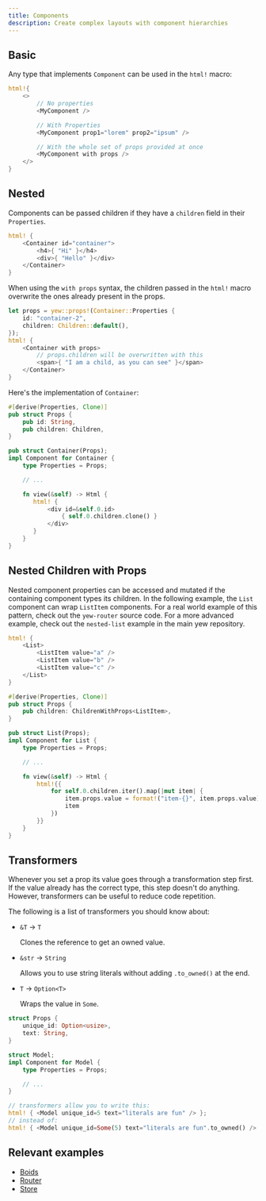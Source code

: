```yaml
---
title: Components
description: Create complex layouts with component hierarchies
---
```


## Basic

Any type that implements `Component` can be used in the `html!` macro:

```rust
html!{
    <>
        // No properties
        <MyComponent />

        // With Properties
        <MyComponent prop1="lorem" prop2="ipsum" />

        // With the whole set of props provided at once
        <MyComponent with props />
    </>
}
```

## Nested

Components can be passed children if they have a `children` field in their `Properties`.

```rust title="parent.rs"
html! {
    <Container id="container">
        <h4>{ "Hi" }</h4>
        <div>{ "Hello" }</div>
    </Container>
}
```

When using the `with props` syntax, the children passed in the `html!` macro overwrite the ones already present in the props.

```rust
let props = yew::props!(Container::Properties {
    id: "container-2",
    children: Children::default(),
});
html! {
    <Container with props>
        // props.children will be overwritten with this
        <span>{ "I am a child, as you can see" }</span>
    </Container>
}
```

Here's the implementation of `Container`:

```rust
#[derive(Properties, Clone)]
pub struct Props {
    pub id: String,
    pub children: Children,
}

pub struct Container(Props);
impl Component for Container {
    type Properties = Props;

    // ...

    fn view(&self) -> Html {
       html! {
           <div id=&self.0.id>
               { self.0.children.clone() }
           </div>
       }
    }
}
```

## Nested Children with Props

Nested component properties can be accessed and mutated if the containing component types its children. In the following example, the `List` component can wrap `ListItem` components. For a real world example of this pattern, check out the `yew-router` source code. For a more advanced example, check out the `nested-list` example in the main yew repository.

```rust
html! {
    <List>
        <ListItem value="a" />
        <ListItem value="b" />
        <ListItem value="c" />
    </List>
}
```

```rust
#[derive(Properties, Clone)]
pub struct Props {
    pub children: ChildrenWithProps<ListItem>,
}

pub struct List(Props);
impl Component for List {
    type Properties = Props;

    // ...

    fn view(&self) -> Html {
        html!{{
            for self.0.children.iter().map(|mut item| {
                item.props.value = format!("item-{}", item.props.value);
                item
            })
        }}
    }
}
```

## Transformers

Whenever you set a prop its value goes through a transformation step first.
If the value already has the correct type, this step doesn't do anything.
However, transformers can be useful to reduce code repetition.

The following is a list of transformers you should know about:

- `&T` -> `T`

  Clones the reference to get an owned value.

- `&str` -> `String`

  Allows you to use string literals without adding `.to_owned()` at the end.

- `T` -> `Option<T>`

  Wraps the value in `Some`.

```rust
struct Props {
    unique_id: Option<usize>,
    text: String,
}

struct Model;
impl Component for Model {
    type Properties = Props;

    // ...
}

// transformers allow you to write this:
html! { <Model unique_id=5 text="literals are fun" /> };
// instead of:
html! { <Model unique_id=Some(5) text="literals are fun".to_owned() /> };
```

## Relevant examples
- [Boids](https://github.com/yewstack/yew/tree/master/examples/boids)
- [Router](https://github.com/yewstack/yew/tree/master/examples/router)
- [Store](https://github.com/yewstack/yew/tree/master/examples/store)
